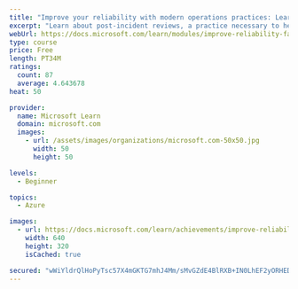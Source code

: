 ```yaml
---
title: "Improve your reliability with modern operations practices: Learning from failure"
excerpt: "Learn about post-incident reviews, a practice necessary to help you sustainably achieve the appropriate level of reliability in your systems, services, and products."
webUrl: https://docs.microsoft.com/learn/modules/improve-reliability-failure/
type: course
price: Free
length: PT34M
ratings:
  count: 87
  average: 4.643678
heat: 50

provider:
  name: Microsoft Learn
  domain: microsoft.com
  images:
    - url: /assets/images/organizations/microsoft.com-50x50.jpg
      width: 50
      height: 50

levels:
  - Beginner

topics:
  - Azure

images:
  - url: https://docs.microsoft.com/learn/achievements/improve-reliability-failure-social.png
    width: 640
    height: 320
    isCached: true

secured: "wWiYldrQlHoPyTsc57X4mGKTG7mhJ4Mm/sMvGZdE4BlRXB+IN0LhEF2yORHEDrdp6epDEasp1zI4ZNYnDcCHdOe+8Pqze02NwOVHHqW4R7oU6EJeQ+Yg8vJgiNbZYJQ6ah05dC9QGDKozu451zzH+yFCICj+JetPWogHGZOLJI81KyXVoEEAWkPmrSaun5ybExLo5MnBQqNXQO89pfnquGkFfgSLGiGiTDXbEaqU/T7MJPW2c0P1ucv3SekEheWcilJ14h2PQho8B/m4voJZJmoqRnMZi64Ns5hovzWnf83NWZX62jQVLeFdvomFImrV6/GP5a/8Y2RGMyBF2MaFbSQmC2a98ScWb7G4UoA45kpc6QGw6CWRgfRxAEF0+WRLMElShE1Et9PptKY0AVIwZ7TXYIvOdr4NklZj0vFwWTM=;f1g9nvn+4p3J4sX7TnREmA=="
---
```


